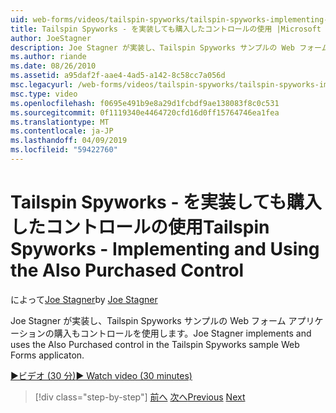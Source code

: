 ```yaml
---
uid: web-forms/videos/tailspin-spyworks/tailspin-spyworks-implementing-and-using-the-also-purchased-control
title: Tailspin Spyworks - を実装しても購入したコントロールの使用 |Microsoft Docs
author: JoeStagner
description: Joe Stagner が実装し、Tailspin Spyworks サンプルの Web フォーム アプリケーションの購入もコントロールを使用します。
ms.author: riande
ms.date: 08/26/2010
ms.assetid: a95daf2f-aae4-4ad5-a142-8c58cc7a056d
msc.legacyurl: /web-forms/videos/tailspin-spyworks/tailspin-spyworks-implementing-and-using-the-also-purchased-control
msc.type: video
ms.openlocfilehash: f0695e491b9e8a29d1fcbdf9ae138083f8c0c531
ms.sourcegitcommit: 0f1119340e4464720cfd16d0ff15764746ea1fea
ms.translationtype: MT
ms.contentlocale: ja-JP
ms.lasthandoff: 04/09/2019
ms.locfileid: "59422760"
---
```

# <a name="tailspin-spyworks---implementing-and-using-the-also-purchased-control"></a><span data-ttu-id="68ec4-103">Tailspin Spyworks - を実装しても購入したコントロールの使用</span><span class="sxs-lookup"><span data-stu-id="68ec4-103">Tailspin Spyworks - Implementing and Using the Also Purchased Control</span></span>

<span data-ttu-id="68ec4-104">によって[Joe Stagner](https://github.com/JoeStagner)</span><span class="sxs-lookup"><span data-stu-id="68ec4-104">by [Joe Stagner](https://github.com/JoeStagner)</span></span>

<span data-ttu-id="68ec4-105">Joe Stagner が実装し、Tailspin Spyworks サンプルの Web フォーム アプリケーションの購入もコントロールを使用します。</span><span class="sxs-lookup"><span data-stu-id="68ec4-105">Joe Stagner implements and uses the Also Purchased control in the Tailspin Spyworks sample Web Forms applicaton.</span></span>

[<span data-ttu-id="68ec4-106">&#9654;ビデオ (30 分)</span><span class="sxs-lookup"><span data-stu-id="68ec4-106">&#9654; Watch video (30 minutes)</span></span>](https://channel9.msdn.com/Blogs/ASP-NET-Site-Videos/tailspin-spyworks-implementing-and-using-the-also-purchased-control)

> [!div class="step-by-step"]
> <span data-ttu-id="68ec4-107">[前へ](tailspin-spyworks-creating-and-using-the-popular-products-control.md)
> [次へ](tailspin-spyworks-intro-ui-and-edm.md)</span><span class="sxs-lookup"><span data-stu-id="68ec4-107">[Previous](tailspin-spyworks-creating-and-using-the-popular-products-control.md)
[Next](tailspin-spyworks-intro-ui-and-edm.md)</span></span>
